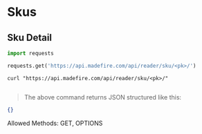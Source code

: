 # Skus

## Sku Detail

```python
import requests

requests.get('https://api.madefire.com/api/reader/sku/<pk>/')
```

```shell
curl "https://api.madefire.com/api/reader/sku/<pk>/"
```

```javascript
```

> The above command returns JSON structured like this:

```json
{}
```

Allowed Methods: GET, OPTIONS


